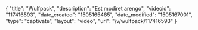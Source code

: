 {
    "title": "Wulfpack",
    "description": "Est modiret arengo",
    "videoid": "117416593",
    "date_created": "1505165485",
    "date_modified": "1505167001",
    "type": "captivate",
    "layout": "video",
    "url": "\/v\/wulfpack\/117416593"
}